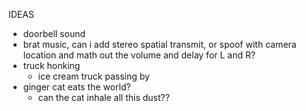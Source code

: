 
IDEAS

- doorbell sound
- brat music, can i add stereo spatial transmit, or spoof with camera location and math out the volume and delay for L and R?
- truck honking
    - ice cream truck passing by
- ginger cat eats the world?
    - can the cat inhale all this dust??
